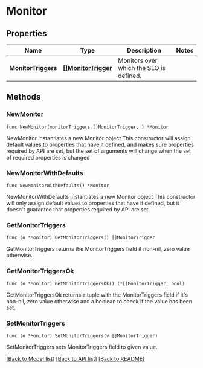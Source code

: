 # Monitor

## Properties

Name | Type | Description | Notes
------------ | ------------- | ------------- | -------------
**MonitorTriggers** | [**[]MonitorTrigger**](MonitorTrigger.md) | Monitors over which the SLO is defined. | 

## Methods

### NewMonitor

`func NewMonitor(monitorTriggers []MonitorTrigger, ) *Monitor`

NewMonitor instantiates a new Monitor object
This constructor will assign default values to properties that have it defined,
and makes sure properties required by API are set, but the set of arguments
will change when the set of required properties is changed

### NewMonitorWithDefaults

`func NewMonitorWithDefaults() *Monitor`

NewMonitorWithDefaults instantiates a new Monitor object
This constructor will only assign default values to properties that have it defined,
but it doesn't guarantee that properties required by API are set

### GetMonitorTriggers

`func (o *Monitor) GetMonitorTriggers() []MonitorTrigger`

GetMonitorTriggers returns the MonitorTriggers field if non-nil, zero value otherwise.

### GetMonitorTriggersOk

`func (o *Monitor) GetMonitorTriggersOk() (*[]MonitorTrigger, bool)`

GetMonitorTriggersOk returns a tuple with the MonitorTriggers field if it's non-nil, zero value otherwise
and a boolean to check if the value has been set.

### SetMonitorTriggers

`func (o *Monitor) SetMonitorTriggers(v []MonitorTrigger)`

SetMonitorTriggers sets MonitorTriggers field to given value.



[[Back to Model list]](../README.md#documentation-for-models) [[Back to API list]](../README.md#documentation-for-api-endpoints) [[Back to README]](../README.md)


